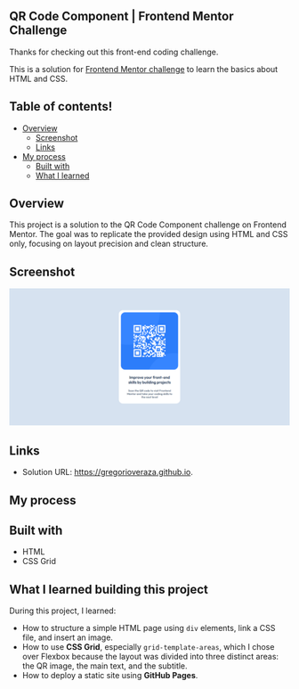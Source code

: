 ## QR Code Component | Frontend Mentor Challenge

Thanks for checking out this front-end coding challenge.

This is a solution for [Frontend Mentor challenge](https://www.frontendmentor.io/challenges/qr-code-component-iux_sIO_H) to learn the basics about HTML and CSS.

## Table of contents!
- [Overview](#overview)
  - [Screenshot](#screenshot)
  - [Links](#links)
- [My process](#my-process)
  - [Built with](#built-with)
  - [What I learned](#what-i-learned-building-this-project)

## Overview

This project is a solution to the QR Code Component challenge on Frontend Mentor. The goal was to replicate the provided design using HTML and CSS only, focusing on layout precision and clean structure.



## Screenshot

![Example of the website](ejemploPaginaQrComponent.png)

## Links

- Solution URL: https://gregorioveraza.github.io.

## My process

## Built with
- HTML
- CSS Grid

## What I learned building this project

During this project, I learned:

- How to structure a simple HTML page using `div` elements, link a CSS file, and insert an image.
- How to use **CSS Grid**, especially `grid-template-areas`, which I chose over Flexbox because the layout was divided into three distinct areas: the QR image, the main text, and the subtitle.
- How to deploy a static site using **GitHub Pages**.
